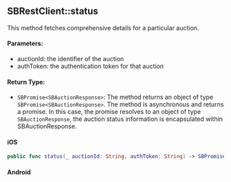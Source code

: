 ## SBRestClient::status

This method fetches comprehensive details for a particular auction.

#### Parameters:

* auctionId: the identifier of the auction
* authToken: the authentication token for that auction

#### Return Type:

* ```SBPromise<SBAuctionResponse>```: The method returns an object of type ```SBPromise<SBAuctionResponse>```. The method is asynchronous and returns a promise. In this case, the promise resolves to an object of type ```SBAuctionResponse```, the auction status information is encapsulated within SBAuctionResponse.

<!-- tabs:start -->

#### **iOS**

```swift
public func status(_ auctionId: String, authToken: String) -> SBPromise<SBAuctionResponse>
```

#### **Android**

```kotlin
```

<!-- tabs:end -->
